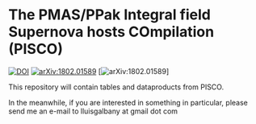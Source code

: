 # The PMAS/PPak Integral field Supernova hosts COmpilation (PISCO)

[![DOI](https://zenodo.org/badge/1172088.svg)](https://zenodo.org/badge/latestdoi/1172088)
[![arXiv:1802.01589](https://img.shields.io/badge/astro--ph.GA-arXiv%3A1802.01589-B31B1B.svg)](https://arxiv.org/abs/1802.01589)
[![arXiv:1802.01589](https://img.shields.io/github/issues/detail/last-update/badges/shields/979.svg)]


This repository will contain tables and dataproducts from PISCO. 

In the meanwhile, if you are interested in something in particular, please send me an e-mail to lluisgalbany at gmail dot com

